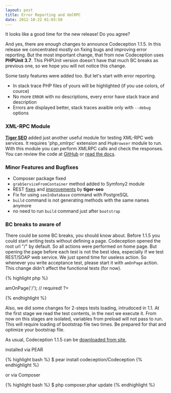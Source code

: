 ```yaml
---
layout: post
title: Error Reporting and XmlRPC
date: 2012-10-22 01:03:50
---
```


It looks like a good time for the new release! Do you agree?

And yes, there are enough changes to announce Codeception 1.1.5. In this release we concentrated mostly on fixing bugs and improving error reporting.
But the most important change, that from now Codeception uses **PHPUnit 3.7**. This PHPUnit version doesn't have that much BC breaks as previous one, so we hope you will not notice this change. 

Some tasty features were added too. But let's start with error reporting. 

* In stack trace PHP files of yours will be highlighted (if you use colors, of cource)
* No more `ERROR` with no descriptions, every error have stack trace and description
* Errors are displayed better, stack traces avaible only with `--debug` options

### XML-RPC Module
**[Tiger SEO](https://github.com/tiger-seo)** added just another useful module for testing XML-RPC web services. 
It requires 'php_xmlrpc' extension and `PhpBrowser` module to run. With this module you can perform XMLRPC calls and check the responses.
You can review the code at [GitHub](https://github.com/Codeception/Codeception/blob/master/src/Codeception/Module/XMLRPC.php) or [read the docs](https://codeception.com/docs/modules/XMLRPC). 

### Minor Features and Bugfixes

* Composer package fixed
* `grabServiceFromContainer` method added to Symfony2 module
* REST [fixes](https://github.com/Codeception/Codeception/pull/75) and [improvements](https://github.com/Codeception/Codeception/pull/71) by **tiger-seo**
* Fix for using `seeInDatabase` command with PostgreSQL 
* `build` command is not generating methods with the same names anymore
* no need to run `build` command just after `bootstrap`

### BC breaks to aware of

There could be some BC breaks, you should know about.
Before 1.1.5 you could start writing tests without defining a page. Codeception opened the root url "/" by default. So all actions were performed on home page. But opening the page before each test is not the best idea, especially if we test REST/SOAP web service. We just spend time for useless action. So whenever you write acceptance test, please start it with `amOnPage` action. This change didn't affect the functional tests (for now). 

{% highlight php %}
<?php 
$I = new WebGuy($scenario);
$I->amOnPage('/'); // required!
?>
{% endhighlight %}

Also, we did some changes for 2-steps tests loading, intrudoced in 1.1. At the first stage we read the test contents, in the next we execute it. From now on this stages are isolated, variables from preload will not pass to run. This will require loading of bootstrap file two times. Be prepared for that and optimize your bootstrap file.


As usual, Codeception 1.1.5 can be [downloaded from site](https://codeception.com/thanks.html),

installed via PEAR

{% highlight bash %}
$ pear install codeception/Codeception
{% endhighlight %}

or via Composer

{% highlight bash %}
$ php composer.phar update
{% endhighlight %}
